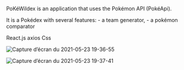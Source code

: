 PoKéWildex is an application that uses the Pokémon API (PokéApi).

It is a Pokédex with several features:
    - a team generator, 
    - a pokémon comparator

React.js
axios
Css


![Capture d’écran du 2021-05-23 19-36-55](https://user-images.githubusercontent.com/74680440/119271102-58287380-bc00-11eb-8fd6-3aa77b9740e4.png)

![Capture d’écran du 2021-05-23 19-37-41](https://user-images.githubusercontent.com/74680440/119271137-873ee500-bc00-11eb-94b3-f7929a7d7dee.png)
